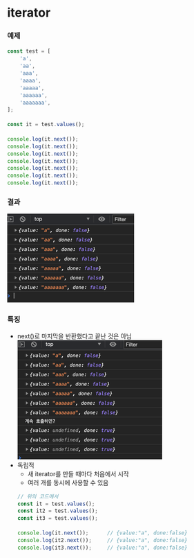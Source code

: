 # iterator

### 예제
```javascript
const test = [
    'a',
    'aa',
    'aaa',
    'aaaa',
    'aaaaa',
    'aaaaaa',
    'aaaaaaa',
];

const it = test.values();

console.log(it.next());
console.log(it.next());
console.log(it.next());
console.log(it.next());
console.log(it.next());
console.log(it.next());
console.log(it.next());
```
### 결과
![](.%5B20200929%5D_iterator_images/0f8dadd6.png)

### 특징
- next()로 마지막을 반환했다고 끝난 것은 아님
![](.%5B20200929%5D_iterator_images/f7ceef3e.png)
- 독립적
   - 새 iterator를 만들 때마다 처음에서 시작
   - 여러 개를 동시에 사용할 수 있음
    ```javascript
    // 위의 코드에서
    const it = test.values();
    const it2 = test.values();
    const it3 = test.values();
    
    console.log(it.next());      // {value:"a", done:false}
    console.log(it2.next());     // {value:"a", done:false}
    console.log(it3.next());     // {value:"a", done:false}
    ```
